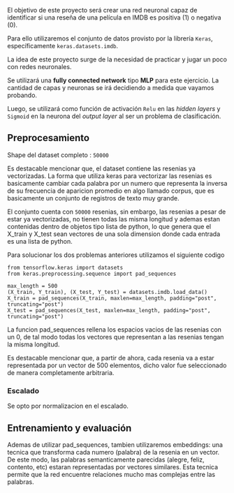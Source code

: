 
El objetivo de este proyecto será crear una red neuronal capaz de identificar si una reseña de una película en IMDB es positiva (1) o negativa (0).

Para ello utilizaremos el conjunto de datos provisto por la librería `Keras`, específicamente `keras.datasets.imdb`.

La idea de este proyecto surge de la necesidad de practicar y jugar un poco con redes neuronales.

Se utilizará una **fully connected network** tipo **MLP** para este ejercicio. La cantidad de capas y neuronas se irá decidiendo a medida que vayamos probando.

Luego, se utilizará como función de activación `Relu` en las *hidden layers* y `Sigmoid` en la neurona del *output layer* al ser un problema de clasificación.


## Preprocesamiento

Shape del dataset completo : `50000`

Es destacable mencionar que, el dataset contiene las resenias ya vectorizadas. La forma que utiliza keras para vectorizar las resenias es basicamente cambiar cada palabra por un numero que representa la inversa de su frecuencia de aparicion promedio en algo llamado corpus, que es basicamente un conjunto de registros de texto muy grande.

El conjunto cuenta con `50000` resenias, sin embargo, las resenias a pesar de estar ya vectorizadas, no tienen todas las misma longitud y ademas estan contenidas dentro de objetos tipo lista de python, lo que genera que el X_train y X_test sean vectores de una sola dimension donde cada entrada es una lista de python.

Para solucionar los dos problemas anteriores utilizamos el siguiente codigo

```
from tensorflow.keras import datasets
from keras.preprocessing.sequence import pad_sequences

max_length = 500
(X_train, Y_train), (X_test, Y_test) = datasets.imdb.load_data()
X_train = pad_sequences(X_train, maxlen=max_length, padding="post", truncating="post")
X_test = pad_sequences(X_test, maxlen=max_length, padding="post", truncating="post")
```

La funcion pad_sequences rellena los espacios vacios de las resenias con un 0, de tal modo todas los vectores que representan a las resenias tengan la misma longitud.

Es destacable mencionar que, a partir de ahora, cada resenia va a estar representada por un vector de 500 elementos, dicho valor fue seleccionado de manera completamente arbitraria.

### Escalado

Se opto por normalizacion en el escalado.

## Entrenamiento y evaluación

Ademas de utilizar pad_sequences, tambien utilizaremos embeddings: una tecnica que transforma cada numero (palabra) de la resenia en un vector. De este modo, las palabras semanticamente parecidas (alegre, feliz, contento, etc) estaran representadas por vectores similares. Esta tecnica permite que la red encuentre relaciones mucho mas  complejas entre las palabras.





